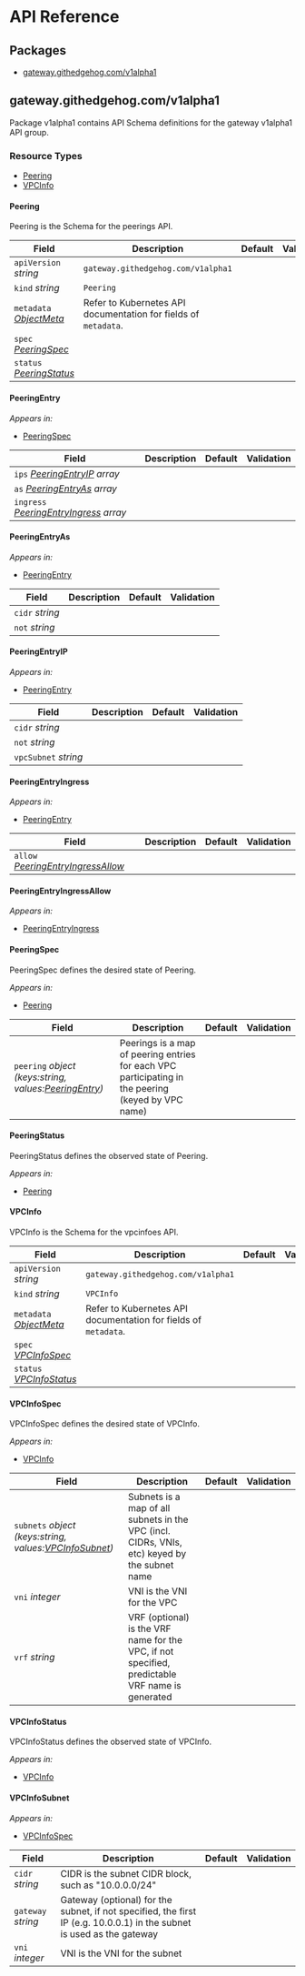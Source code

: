 # API Reference

## Packages
- [gateway.githedgehog.com/v1alpha1](#gatewaygithedgehogcomv1alpha1)


## gateway.githedgehog.com/v1alpha1

Package v1alpha1 contains API Schema definitions for the gateway v1alpha1 API group.

### Resource Types
- [Peering](#peering)
- [VPCInfo](#vpcinfo)



#### Peering



Peering is the Schema for the peerings API.





| Field | Description | Default | Validation |
| --- | --- | --- | --- |
| `apiVersion` _string_ | `gateway.githedgehog.com/v1alpha1` | | |
| `kind` _string_ | `Peering` | | |
| `metadata` _[ObjectMeta](https://kubernetes.io/docs/reference/generated/kubernetes-api/v1.32/#objectmeta-v1-meta)_ | Refer to Kubernetes API documentation for fields of `metadata`. |  |  |
| `spec` _[PeeringSpec](#peeringspec)_ |  |  |  |
| `status` _[PeeringStatus](#peeringstatus)_ |  |  |  |


#### PeeringEntry







_Appears in:_
- [PeeringSpec](#peeringspec)

| Field | Description | Default | Validation |
| --- | --- | --- | --- |
| `ips` _[PeeringEntryIP](#peeringentryip) array_ |  |  |  |
| `as` _[PeeringEntryAs](#peeringentryas) array_ |  |  |  |
| `ingress` _[PeeringEntryIngress](#peeringentryingress) array_ |  |  |  |


#### PeeringEntryAs







_Appears in:_
- [PeeringEntry](#peeringentry)

| Field | Description | Default | Validation |
| --- | --- | --- | --- |
| `cidr` _string_ |  |  |  |
| `not` _string_ |  |  |  |


#### PeeringEntryIP







_Appears in:_
- [PeeringEntry](#peeringentry)

| Field | Description | Default | Validation |
| --- | --- | --- | --- |
| `cidr` _string_ |  |  |  |
| `not` _string_ |  |  |  |
| `vpcSubnet` _string_ |  |  |  |


#### PeeringEntryIngress







_Appears in:_
- [PeeringEntry](#peeringentry)

| Field | Description | Default | Validation |
| --- | --- | --- | --- |
| `allow` _[PeeringEntryIngressAllow](#peeringentryingressallow)_ |  |  |  |


#### PeeringEntryIngressAllow







_Appears in:_
- [PeeringEntryIngress](#peeringentryingress)



#### PeeringSpec



PeeringSpec defines the desired state of Peering.



_Appears in:_
- [Peering](#peering)

| Field | Description | Default | Validation |
| --- | --- | --- | --- |
| `peering` _object (keys:string, values:[PeeringEntry](#peeringentry))_ | Peerings is a map of peering entries for each VPC participating in the peering (keyed by VPC name) |  |  |


#### PeeringStatus



PeeringStatus defines the observed state of Peering.



_Appears in:_
- [Peering](#peering)



#### VPCInfo



VPCInfo is the Schema for the vpcinfoes API.





| Field | Description | Default | Validation |
| --- | --- | --- | --- |
| `apiVersion` _string_ | `gateway.githedgehog.com/v1alpha1` | | |
| `kind` _string_ | `VPCInfo` | | |
| `metadata` _[ObjectMeta](https://kubernetes.io/docs/reference/generated/kubernetes-api/v1.32/#objectmeta-v1-meta)_ | Refer to Kubernetes API documentation for fields of `metadata`. |  |  |
| `spec` _[VPCInfoSpec](#vpcinfospec)_ |  |  |  |
| `status` _[VPCInfoStatus](#vpcinfostatus)_ |  |  |  |


#### VPCInfoSpec



VPCInfoSpec defines the desired state of VPCInfo.



_Appears in:_
- [VPCInfo](#vpcinfo)

| Field | Description | Default | Validation |
| --- | --- | --- | --- |
| `subnets` _object (keys:string, values:[VPCInfoSubnet](#vpcinfosubnet))_ | Subnets is a map of all subnets in the VPC (incl. CIDRs, VNIs, etc) keyed by the subnet name |  |  |
| `vni` _integer_ | VNI is the VNI for the VPC |  |  |
| `vrf` _string_ | VRF (optional) is the VRF name for the VPC, if not specified, predictable VRF name is generated |  |  |


#### VPCInfoStatus



VPCInfoStatus defines the observed state of VPCInfo.



_Appears in:_
- [VPCInfo](#vpcinfo)



#### VPCInfoSubnet







_Appears in:_
- [VPCInfoSpec](#vpcinfospec)

| Field | Description | Default | Validation |
| --- | --- | --- | --- |
| `cidr` _string_ | CIDR is the subnet CIDR block, such as "10.0.0.0/24" |  |  |
| `gateway` _string_ | Gateway (optional) for the subnet, if not specified, the first IP (e.g. 10.0.0.1) in the subnet is used as the gateway |  |  |
| `vni` _integer_ | VNI is the VNI for the subnet |  |  |


